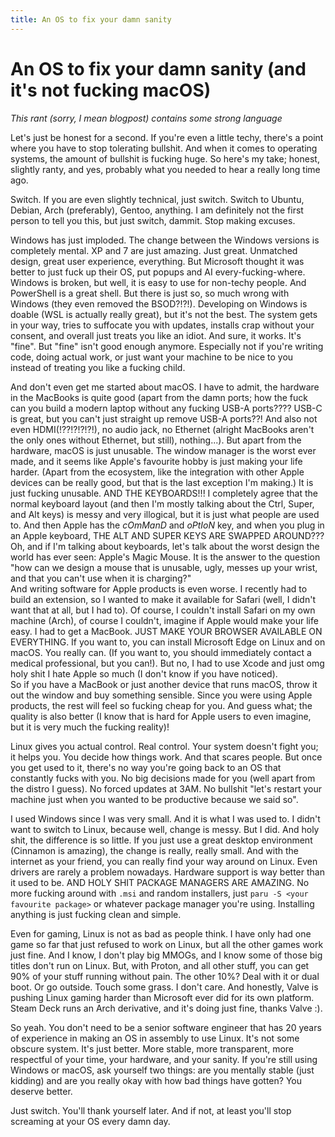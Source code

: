 ```yaml
---
title: An OS to fix your damn sanity
---
```


# An OS to fix your damn sanity (and it's not fucking macOS)

*This rant (sorry, I mean blogpost) contains some strong language*

<p id="os-message" style="display: none;"></p>

<script src="https://cdn.jsdelivr.net/npm/ua-parser-js@1/dist/ua-parser.min.js"></script>
<script>
    const parser = new UAParser();
    const os = parser.getOS().name;

    let message = "";

    if (os === "Linux") {
        message = "You're already on Linux. Good. You're one of the few sane ones. Stick around, maybe you'll enjoy the rant :)";
    }

    const el = document.getElementById("os-message");
    el.innerHTML = "<strong>" + message + "</strong>";
    el.style.display = "unset";
</script>

Let's just be honest for a second. If you're even a little techy, there's a point where you have to stop tolerating bullshit. And when it comes to operating systems, the amount of bullshit is fucking huge. So here's my take; honest, slightly ranty, and yes, probably what you needed to hear a really long time ago.

Switch. If you are even slightly technical, just switch. Switch to Ubuntu, Debian, Arch (preferably), Gentoo, anything. I am definitely not the first person to tell you this, but just switch, dammit. Stop making excuses.

Windows has just imploded. The change between the Windows versions is completely mental. XP and 7 are just amazing. Just great. Unmatched design, great user experience, everything. But Microsoft thought it was better to just fuck up their OS, put popups and AI every-fucking-where. Windows is broken, but well, it is easy to use for non-techy people. And PowerShell is a great shell. But there is just so, so much wrong with Windows (they even removed the BSOD?!?!). Developing on Windows is doable (WSL is actually really great), but it's not the best. The system gets in your way, tries to suffocate you with updates, installs crap without your consent, and overall just treats you like an idiot. And sure, it works. It's "fine". But "fine" isn't good enough anymore. Especially not if you're writing code, doing actual work, or just want your machine to be nice to you instead of treating you like a fucking child.

And don't even get me started about macOS. I have to admit, the hardware in the MacBooks is quite good (apart from the damn ports; how the fuck can you build a modern laptop without any fucking USB-A ports???? USB-C is great, but you can't just straight up remove USB-A ports??! And also not even HDMI(!??!?!?!?!), no audio jack, no Ethernet (alright MacBooks aren't the only ones without Ethernet, but still), nothing...). But apart from the hardware, macOS is just unusable. The window manager is the worst ever made, and it seems like Apple's favourite hobby is just making your life harder<!--(did I say harder? I mean *fucking suicidal* (oh wow I just said that, YEAH I DID, DEAL WITH IT))-->. (Apart from the ecosystem, like the integration with other Apple devices can be really good, but that is the last exception I'm making.) It is just fucking unusable. AND THE KEYBOARDS!!! I completely agree that the normal keyboard layout (and then I'm mostly talking about the Ctrl, Super, and Alt keys) is messy and very illogical, but it is just what people are used to. And then Apple has the *cOmManD* and *oPtIoN* key, and when you plug in an Apple keyboard, THE ALT AND SUPER KEYS ARE SWAPPED AROUND??? Oh, and if I'm talking about keyboards, let's talk about the worst design the world has ever seen: Apple's Magic Mouse. It is the answer to the question "how can we design a mouse that is unusable, ugly, messes up your wrist, and that you can't use when it is charging?"  
And writing software for Apple products is even worse. I recently had to build an extension, so I wanted to make it available for Safari (well, I didn't want that at all, but I had to). Of course, I couldn't install Safari on my own machine (Arch), of course I couldn't, imagine if Apple would make your life easy. I had to get a MacBook. JUST MAKE YOUR BROWSER AVAILABLE ON EVERYTHING. If you want to, you can install Microsoft Edge on Linux and on macOS. You really can. (If you want to, you should immediately contact a medical professional, but you can!). But no, I had to use Xcode and just omg holy shit I hate Apple so much (I don't know if you have noticed).  
So if you have a MacBook or just another device that runs macOS, throw it out the window and buy something sensible. Since you were using Apple products, the rest will feel so fucking cheap for you. And guess what; the quality is also better (I know that is hard for Apple users to even imagine, but it is very much the fucking reality)!

Linux gives you actual control. Real control. Your system doesn't fight you; it helps you. You decide how things work. And that scares people. But once you get used to it, there's no way you're going back to an OS that constantly fucks with you. No big decisions made for you (well apart from the distro I guess). No forced updates at 3AM. No bullshit "let's restart your machine just when you wanted to be productive because we said so".

I used Windows since I was very small. And it is what I was used to. I didn't want to switch to Linux, because well, change is messy. But I did. And holy shit, the difference is so little. If you just use a great desktop environment (Cinnamon is amazing), the change is really, really small. And with the internet as your friend, you can really find your way around on Linux. Even drivers are rarely a problem nowadays. Hardware support is way better than it used to be. AND HOLY SHIT PACKAGE MANAGERS ARE AMAZING. No more fucking around with `.msi` and random installers, just `paru -S <your favourite package>` or whatever package manager you're using. Installing anything is just fucking clean and simple.

Even for gaming, Linux is not as bad as people think. I have only had one game so far that just refused to work on Linux, but all the other games work just fine. And I know, I don't play big MMOGs, and I know some of those big titles don't run on Linux. But, with Proton, and all other stuff, you can get 90% of your stuff running without pain. The other 10%? Deal with it or dual boot. Or go outside. Touch some grass. I don't care. And honestly, Valve is pushing Linux gaming harder than Microsoft ever did for its own platform. Steam Deck runs an Arch derivative, and it's doing just fine, thanks Valve :).

So yeah. You don't need to be a senior software engineer that has 20 years of experience in making an OS in assembly to use Linux. It's not some obscure system. It's just better. More stable, more transparent, more respectful of your time, your hardware, and your sanity. If you're still using Windows or macOS, ask yourself two things: are you mentally stable (just kidding) and are you really okay with how bad things have gotten? You deserve better.

Just switch. You'll thank yourself later. And if not, at least you'll stop screaming at your OS every damn day.
